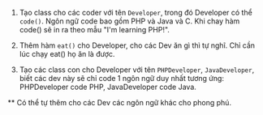 1. Tạo class cho các coder với tên `Developer`, trong đó Developer có thể `code()`. Ngôn ngữ code bao gồm PHP và Java và C. Khi chay hàm code() sẽ in ra theo mẫu "I'm learning PHP!".

2. Thêm hàm `eat()` cho Developer, cho các Dev ăn gì thì tự nghĩ. Chỉ cần lúc chạy eat() họ ăn là được.

3. Tạo các class con cho Developer với tên `PHPDeveloper`, `JavaDeveloper`, biết các dev này sẽ chỉ code 1 ngôn ngữ duy nhất tương ứng: PHPDeveloper code PHP, JavaDeveloper code Java.

** Có thể tự thêm cho các Dev các ngôn ngữ khác cho phong phú.
